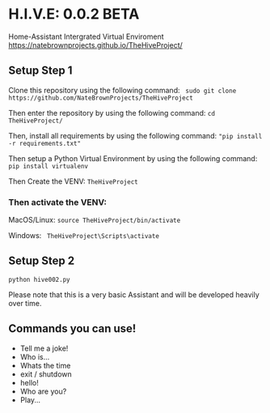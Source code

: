 # H.I.V.E: 0.0.2 BETA #
Home-Assistant Intergrated Virtual Enviroment
https://natebrownprojects.github.io/TheHiveProject/

## Setup Step 1
Clone this repository using the following command:
``` sudo git clone https://github.com/NateBrownProjects/TheHiveProject```

Then enter the repository by using the following command:
```cd TheHiveProject/```

Then, install all requirements by using the following command:
```"pip install -r requirements.txt"```

Then setup a Python Virtual Environment by using the following command:
```pip install virtualenv```

Then Create the VENV:
```TheHiveProject```

### Then activate the VENV: ###

MacOS/Linux: ```source TheHiveProject/bin/activate```

Windows: ``` TheHiveProject\Scripts\activate```


## Setup Step 2

```python hive002.py```



Please note that this is a very basic Assistant and will be developed heavily over time.


## Commands you can use! ##

- Tell me a joke!
- Who is...
- Whats the time
- exit / shutdown
- hello!
- Who are you?
- Play... 
